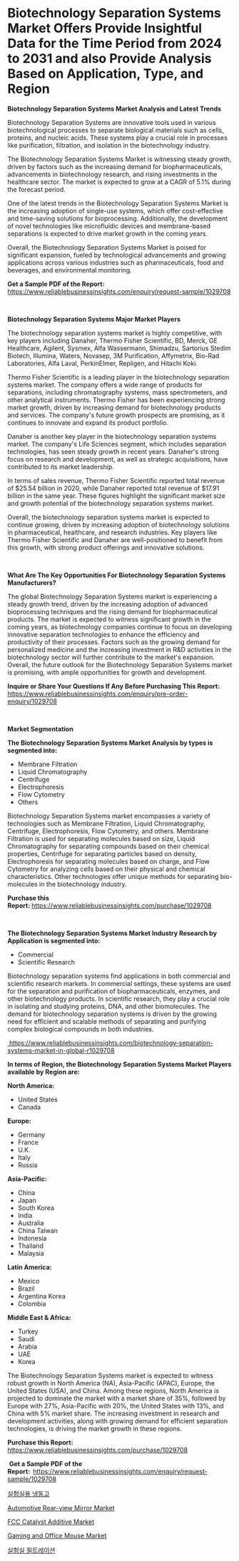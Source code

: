 <p><h1>Biotechnology Separation Systems Market Offers Provide Insightful Data for the Time Period from 2024 to 2031 and also Provide Analysis Based on Application, Type, and Region</h1></p><p><strong>Biotechnology Separation Systems Market Analysis and Latest Trends</strong></p>
<p><p>Biotechnology Separation Systems are innovative tools used in various biotechnological processes to separate biological materials such as cells, proteins, and nucleic acids. These systems play a crucial role in processes like purification, filtration, and isolation in the biotechnology industry.</p><p>The Biotechnology Separation Systems Market is witnessing steady growth, driven by factors such as the increasing demand for biopharmaceuticals, advancements in biotechnology research, and rising investments in the healthcare sector. The market is expected to grow at a CAGR of 5.1% during the forecast period.</p><p>One of the latest trends in the Biotechnology Separation Systems Market is the increasing adoption of single-use systems, which offer cost-effective and time-saving solutions for bioprocessing. Additionally, the development of novel technologies like microfluidic devices and membrane-based separations is expected to drive market growth in the coming years.</p><p>Overall, the Biotechnology Separation Systems Market is poised for significant expansion, fueled by technological advancements and growing applications across various industries such as pharmaceuticals, food and beverages, and environmental monitoring.</p></p>
<p><strong>Get a Sample PDF of the Report:&nbsp;</strong> <a href="https://www.reliablebusinessinsights.com/enquiry/request-sample/1029708">https://www.reliablebusinessinsights.com/enquiry/request-sample/1029708</a></p>
<p>&nbsp;</p>
<p><strong>Biotechnology Separation Systems Major Market Players</strong></p>
<p><p>The biotechnology separation systems market is highly competitive, with key players including Danaher, Thermo Fisher Scientific, BD, Merck, GE Healthcare, Agilent, Sysmex, Alfa Wassermann, Shimadzu, Sartorius Stedim Biotech, Illumina, Waters, Novasep, 3M Purification, Affymetrix, Bio-Rad Laboratories, Alfa Laval, PerkinElmer, Repligen, and Hitachi Koki.</p><p>Thermo Fisher Scientific is a leading player in the biotechnology separation systems market. The company offers a wide range of products for separations, including chromatography systems, mass spectrometers, and other analytical instruments. Thermo Fisher has been experiencing strong market growth, driven by increasing demand for biotechnology products and services. The company's future growth prospects are promising, as it continues to innovate and expand its product portfolio.</p><p>Danaher is another key player in the biotechnology separation systems market. The company's Life Sciences segment, which includes separation technologies, has seen steady growth in recent years. Danaher's strong focus on research and development, as well as strategic acquisitions, have contributed to its market leadership.</p><p>In terms of sales revenue, Thermo Fisher Scientific reported total revenue of $25.54 billion in 2020, while Danaher reported total revenue of $17.91 billion in the same year. These figures highlight the significant market size and growth potential of the biotechnology separation systems market.</p><p>Overall, the biotechnology separation systems market is expected to continue growing, driven by increasing adoption of biotechnology solutions in pharmaceutical, healthcare, and research industries. Key players like Thermo Fisher Scientific and Danaher are well-positioned to benefit from this growth, with strong product offerings and innovative solutions.</p></p>
<p>&nbsp;</p>
<p><strong>What Are The Key Opportunities For Biotechnology Separation Systems Manufacturers?</strong></p>
<p><p>The global Biotechnology Separation Systems market is experiencing a steady growth trend, driven by the increasing adoption of advanced bioprocessing techniques and the rising demand for biopharmaceutical products. The market is expected to witness significant growth in the coming years, as biotechnology companies continue to focus on developing innovative separation technologies to enhance the efficiency and productivity of their processes. Factors such as the growing demand for personalized medicine and the increasing investment in R&D activities in the biotechnology sector will further contribute to the market's expansion. Overall, the future outlook for the Biotechnology Separation Systems market is promising, with ample opportunities for growth and development.</p></p>
<p><strong>Inquire or Share Your Questions If Any Before Purchasing This Report:</strong> <a href="https://www.reliablebusinessinsights.com/enquiry/pre-order-enquiry/1029708">https://www.reliablebusinessinsights.com/enquiry/pre-order-enquiry/1029708</a></p>
<p>&nbsp;</p>
<p><strong>Market Segmentation</strong></p>
<p><strong>The Biotechnology Separation Systems Market Analysis by types is segmented into:</strong></p>
<p><ul><li>Membrane Filtration</li><li>Liquid Chromatography</li><li>Centrifuge</li><li>Electrophoresis</li><li>Flow Cytometry</li><li>Others</li></ul></p>
<p><p>Biotechnology Separation Systems market encompasses a variety of technologies such as Membrane Filtration, Liquid Chromatography, Centrifuge, Electrophoresis, Flow Cytometry, and others. Membrane Filtration is used for separating molecules based on size, Liquid Chromatography for separating compounds based on their chemical properties, Centrifuge for separating particles based on density, Electrophoresis for separating molecules based on charge, and Flow Cytometry for analyzing cells based on their physical and chemical characteristics. Other technologies offer unique methods for separating bio-molecules in the biotechnology industry.</p></p>
<p><strong>Purchase this Report:&nbsp;</strong><a href="https://www.reliablebusinessinsights.com/purchase/1029708">https://www.reliablebusinessinsights.com/purchase/1029708</a></p>
<p>&nbsp;</p>
<p><strong>The Biotechnology Separation Systems Market Industry Research by Application is segmented into:</strong></p>
<p><ul><li>Commercial</li><li>Scientific Research</li></ul></p>
<p><p>Biotechnology separation systems find applications in both commercial and scientific research markets. In commercial settings, these systems are used for the separation and purification of biopharmaceuticals, enzymes, and other biotechnology products. In scientific research, they play a crucial role in isolating and studying proteins, DNA, and other biomolecules. The demand for biotechnology separation systems is driven by the growing need for efficient and scalable methods of separating and purifying complex biological compounds in both industries.</p></p>
<p><a href="https://www.reliablebusinessinsights.com/biotechnology-separation-systems-market-in-global-r1029708">&nbsp;https://www.reliablebusinessinsights.com/biotechnology-separation-systems-market-in-global-r1029708</a></p>
<p><strong>In terms of Region, the Biotechnology Separation Systems Market Players available by Region are:</strong></p>
<p>
    <p> <strong> North America: </strong>
        <ul>
            <li>United States</li>
            <li>Canada</li>
        </ul>
        </p> 
    <p> <strong> Europe: </strong>
        <ul>
            <li>Germany</li>
            <li>France</li>
            <li>U.K.</li>
            <li>Italy</li>
            <li>Russia</li>
        </ul>
        </p> 
    <p> <strong> Asia-Pacific: </strong>
        <ul>
            <li>China</li>
            <li>Japan</li>
            <li>South Korea</li>
            <li>India</li>
            <li>Australia</li>
            <li>China Taiwan</li>
            <li>Indonesia</li>
            <li>Thailand</li>
            <li>Malaysia</li>
        </ul>
        </p> 
    <p> <strong> Latin America: </strong>
        <ul>
            <li>Mexico</li>
            <li>Brazil</li>
            <li>Argentina Korea</li>
            <li>Colombia</li>
        </ul>
        </p> 
    <p> <strong> Middle East & Africa: </strong>
        <ul>
            <li>Turkey</li>
            <li>Saudi</li>
            <li>Arabia</li>
            <li>UAE</li>
            <li>Korea</li>
        </ul>
    </p>
    </p>
<p><p>The Biotechnology Separation Systems market is expected to witness robust growth in North America (NA), Asia-Pacific (APAC), Europe, the United States (USA), and China. Among these regions, North America is projected to dominate the market with a market share of 35%, followed by Europe with 27%, Asia-Pacific with 20%, the United States with 13%, and China with 5% market share. The increasing investment in research and development activities, along with growing demand for efficient separation technologies, is driving the market growth in these regions.</p></p>
<p><strong>Purchase this Report: </strong><a href="https://www.reliablebusinessinsights.com/purchase/1029708">https://www.reliablebusinessinsights.com/purchase/1029708</a></p>
<p>&nbsp;<strong>Get a Sample PDF of the Report:&nbsp;&nbsp;</strong><a href="https://www.reliablebusinessinsights.com/enquiry/request-sample/1029708">https://www.reliablebusinessinsights.com/enquiry/request-sample/1029708</a></p>
<p><strong></strong></p>
<p><p><a href="https://github.com/RonSpencer61/Market-Research-Report-List-1/blob/main/848819878708.md">실험실용 냉동고</a></p><p><a href="https://github.com/kathiaseamanalvaradovlprc2h/Market-Research-Report-List-2/blob/main/automotive-rear-view-mirror-market.md">Automotive Rear-view Mirror Market</a></p><p><a href="https://github.com/wusalecollins540tpqoz/Market-Research-Report-List-2/blob/main/fcc-catalyst-additive-market.md">FCC Catalyst Additive Market</a></p><p><a href="https://issuu.com/reportprime-2/docs/gaming-and-office-mouse-market-size-2030.pptx">Gaming and Office Mouse Market</a></p><p><a href="https://github.com/valroy852/Market-Research-Report-List-1/blob/main/613395178707.md">실험실 필트레이션</a></p></p>